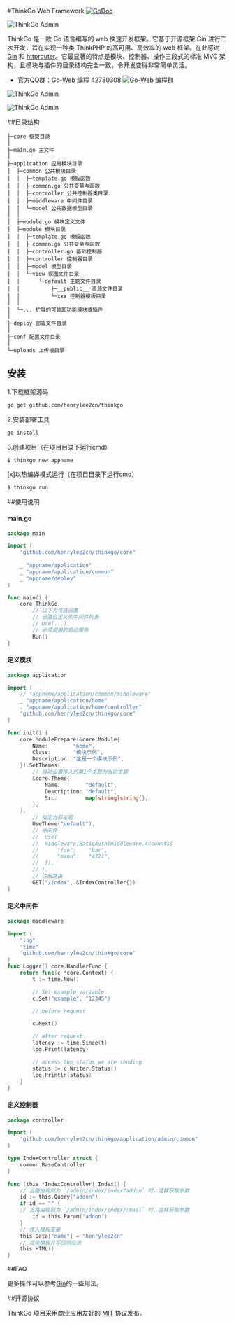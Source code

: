 
#ThinkGo Web Framework  [![GoDoc](https://godoc.org/github.com/henrylee2cn/thinkgo?status.svg)](https://godoc.org/github.com/henrylee2cn/thinkgo)

![ThinkGo Admin](https://github.com/henrylee2cn/thinkgo/raw/master/doc/favicon.png)

ThinkGo 是一款 Go 语言编写的 web 快速开发框架。它基于开源框架 Gin 进行二次开发，旨在实现一种类 ThinkPHP 的高可用、高效率的 web 框架。在此感谢 [Gin](https://github.com/gin-gonic/gin) 和 [httprouter](https://github.com/julienschmidt/httprouter)。它最显著的特点是模块、控制器、操作三段式的标准 MVC 架构，且模块与插件的目录结构完全一致，令开发变得非常简单灵活。

* 官方QQ群：Go-Web 编程 42730308    [![Go-Web 编程群](http://pub.idqqimg.com/wpa/images/group.png)](http://jq.qq.com/?_wv=1027&k=fzi4p1)

![ThinkGo Admin](https://github.com/henrylee2cn/thinkgo/raw/master/doc/server.jpg)

![ThinkGo Admin](https://github.com/henrylee2cn/thinkgo/raw/master/doc/admin.jpg)


##目录结构

```
├─core 框架目录
│ 
├─main.go 主文件
│ 
├─application 应用模块目录
│  ├─common 公共模块目录
│  │  ├─template.go 模板函数
│  │  ├─common.go 公共变量与函数
│  │  ├─controller 公共控制器类目录
│  │  ├─middleware 中间件目录
│  │  └─model 公共数据模型目录
│  │
│  ├─module.go 模块定义文件
│  ├─module 模块目录
│  │  ├─template.go 模板函数
│  │  ├─common.go 公共变量与函数
│  │  ├─controller.go 基础控制器
│  │  ├─controller 控制器目录
│  │  ├─model 模型目录
│  │  └─view 视图文件目录
│  │      └─default 主题文件目录
│  │          ├─__public__ 资源文件目录
│  │          └─xxx 控制器模板目录
│  │
│  └─... 扩展的可装卸功能模块或插件
│
├─deploy 部署文件目录
│
├─conf 配置文件目录
│
└─uploads 上传根目录
```

## 安装

1.下载框架源码
```sh
go get github.com/henrylee2cn/thinkgo
```

2.安装部署工具
```sh
go install
```

3.创建项目（在项目目录下运行cmd）
```sh
$ thinkgo new appname
```

[x]以热编译模式运行（在项目目录下运行cmd）
```sh
$ thinkgo run
```

##使用说明

#### main.go

```go
package main

import (
    "github.com/henrylee2cn/thinkgo/core"
    
    _ "appname/application"
    _ "appname/application/common"
    _ "appname/deploy"
)

func main() {
    core.ThinkGo.
        // 以下为可选设置
        // 设置自定义的中间件列表
        // Use(...).
        // 必须调用的启动服务
        Run()
}
```

#### 定义模块

```go
package application

import (
    // "appname/application/common/middleware"
    _ "appname/application/home"
    . "appname/application/home/controller"
    "github.com/henrylee2cn/thinkgo/core"
)

func init() {
    core.ModulePrepare(&core.Module{
        Name:        "home",
        Class:       "模块示例",
        Description: "这是一个模块示例",
    }).SetThemes(
        // 自动设置传入的第1个主题为当前主题
        &core.Theme{
            Name:        "default",
            Description: "default",
            Src:         map[string]string{},
        },
    ).
        // 指定当前主题
        UseTheme("default").
        // 中间件
        //  Use(
        //  middleware.BasicAuth(middleware.Accounts{
        //      "foo":    "bar",
        //      "manu":   "4321",
        //  }),
        // ).
        // 注册路由
        GET("/index", &IndexController{})
}
```

#### 定义中间件

```go
package middleware

import (
    "log"
    "time"
    "github.com/henrylee2cn/thinkgo/core"
)
func Logger() core.HandlerFunc {
    return func(c *core.Context) {
        t := time.Now()

        // Set example variable
        c.Set("example", "12345")

        // before request

        c.Next()

        // after request
        latency := time.Since(t)
        log.Print(latency)

        // access the status we are sending
        status := c.Writer.Status()
        log.Println(status)
    }
}
```

#### 定义控制器

```go
package controller

import (
    "github.com/henrylee2cn/thinkgo/application/admin/common"
)

type IndexController struct {
    common.BaseController
}

func (this *IndexController) Index() {
    // 当路由规则为 `/admin/index/index?addon` 时，这样获取参数
    id := this.Query("addon")
    if id == "" {
    // 当路由规则为 `/admin/index/index/:mail` 时，这样获取参数
        id = this.Param("addon")
    }
    // 传入模板变量
    this.Data["name"] = "henrylee2cn"
    // 渲染模板并写回响应流
    this.HTML()
}
```

##FAQ

更多操作可以参考[Gin](https://github.com/gin-gonic/gin)的一些用法。

##开源协议

ThinkGo 项目采用商业应用友好的 [MIT](https://github.com/henrylee2cn/thinkgo/raw/master/doc/LICENSE) 协议发布。
